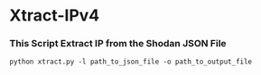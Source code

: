 # Xtract-IPv4
### This Script Extract IP from the Shodan JSON File

``` shell script
python xtract.py -l path_to_json_file -o path_to_output_file
```
